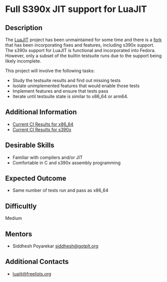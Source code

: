 # Full S390x JIT support for LuaJIT

## Description
The [LuaJIT](https://github.com/LuaJIT/LuaJIT) project has been unmaintained for some time and there is a [fork](https://github.com/siddhesh/LuaJIT) that has been incorporating fixes and features, including s390x support.  The s390x support for LuaJIT is functional and incorporated into Fedora.  However, only a subset of the builtin testsuite runs due to the support being likely incomplete.

This project will involve the following tasks:

  * Study the testsuite results and find out missing tests
  * Isolate unimplemented features that would enable those tests
  * Implement features and ensure that tests pass
  * Iterate until testsuite state is similar to x86_64 or arm64.

## Additional Information
  * [Current CI Results for x86_64](https://ci.linaro.org/job/luajit-siddhesh/label=docker-jessie-amd64/23/console)
  * [Current CI Results for s390x](https://ci.linaro.org/job/luajit-siddhesh/label=jit-s390x/23/console)

## Desirable Skills
  * Familiar with compilers and/or JIT
  * Comfortable in C and s390x assembly programming

## Expected Outcome
  * Same number of tests run and pass as x86_64

## Difficultly
Medium

## Mentors
  * Siddhesh Poyarekar <siddhesh@gotplt.org>

## Additional Contacts
  * luajit@freelists.org
